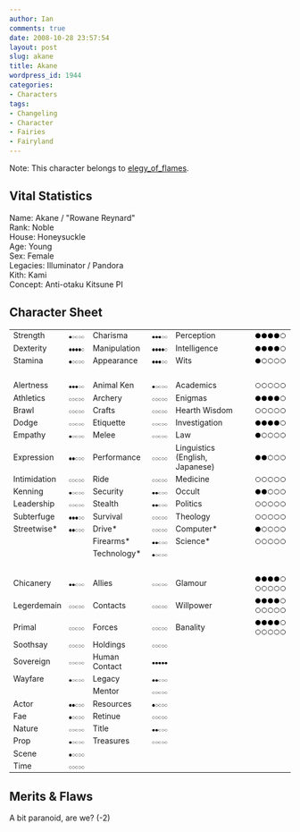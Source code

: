 ```yaml
---
author: Ian
comments: true
date: 2008-10-28 23:57:54
layout: post
slug: akane
title: Akane
wordpress_id: 1944
categories:
- Characters
tags:
- Changeling
- Character
- Fairies
- Fairyland
---
```


<p>Note: This character belongs to <a href="http://elegy-of-flames.livejournal.com">elegy_of_flames</a>.</p>
<h2>Vital Statistics</h2>
<p>Name: Akane / "Rowane Reynard"<br />
Rank: Noble<br />
House: Honeysuckle<br />
Age: Young<br />
Sex: Female<br />
Legacies: Illuminator / Pandora<br />
Kith: Kami<br />
Concept: Anti-otaku Kitsune PI</p>
<h2>Character Sheet</h2>
<table border="0" width="100%" cellspacing="2" cellpadding="4">
<tr>
<td>Strength</td>
<td><img src="/characters/dots/1.png" /></td>
<td>Charisma</td>
<td><img src="/characters/dots/3.png" /></td>
<td>Perception</td>
<td><img src="/characters/dots/4.png" /></td>
</tr>
<tr>
<td>Dexterity</td>
<td><img src="/characters/dots/4.png" /></td>
<td>Manipulation</td>
<td><img src="/characters/dots/4.png" /></td>
<td>Intelligence</td>
<td><img src="/characters/dots/4.png" /></td>
</tr>
<tr>
<td>Stamina</td>
<td><img src="/characters/dots/1.png" /></td>
<td>Appearance</td>
<td><img src="/characters/dots/3.png" /></td>
<td>Wits</td>
<td><img src="/characters/dots/1.png" /></td>
</tr>
<tr>
<td>&nbsp;</td>
</tr>
<tr>
<td>Alertness</td>
<td><img src="/characters/dots/3.png" /></td>
<td>Animal Ken</td>
<td><img src="/characters/dots/1.png" /></td>
<td>Academics</td>
<td><img src="/characters/dots/0.png" /></td>
</tr>
<tr>
<td>Athletics</td>
<td><img src="/characters/dots/0.png" /></td>
<td>Archery</td>
<td><img src="/characters/dots/0.png" /></td>
<td>Enigmas</td>
<td><img src="/characters/dots/4.png" /></td>
</tr>
<tr>
<td>Brawl</td>
<td><img src="/characters/dots/0.png" /></td>
<td>Crafts</td>
<td><img src="/characters/dots/0.png" /></td>
<td>Hearth Wisdom</td>
<td><img src="/characters/dots/0.png" /></td>
</tr>
<tr>
<td>Dodge</td>
<td><img src="/characters/dots/0.png" /></td>
<td>Etiquette</td>
<td><img src="/characters/dots/0.png" /></td>
<td>Investigation</td>
<td><img src="/characters/dots/4.png" /></td>
</tr>
<tr>
<td>Empathy</td>
<td><img src="/characters/dots/1.png" /></td>
<td>Melee</td>
<td><img src="/characters/dots/0.png" /></td>
<td>Law</td>
<td><img src="/characters/dots/1.png" /></td>
</tr>
<tr>
<td>Expression</td>
<td><img src="/characters/dots/2.png" /></td>
<td>Performance</td>
<td><img src="/characters/dots/0.png" /></td>
<td>Linguistics (English, Japanese)</td>
<td><img src="/characters/dots/2.png" /></td>
</tr>
<tr>
<td>Intimidation</td>
<td><img src="/characters/dots/0.png" /></td>
<td>Ride</td>
<td><img src="/characters/dots/0.png" /></td>
<td>Medicine</td>
<td><img src="/characters/dots/0.png" /></td>
</tr>
<tr>
<td>Kenning</td>
<td><img src="/characters/dots/1.png" /></td>
<td>Security</td>
<td><img src="/characters/dots/2.png" /></td>
<td>Occult</td>
<td><img src="/characters/dots/2.png" /></td>
</tr>
<tr>
<td>Leadership</td>
<td><img src="/characters/dots/0.png" /></td>
<td>Stealth</td>
<td><img src="/characters/dots/2.png" /></td>
<td>Politics</td>
<td><img src="/characters/dots/0.png" /></td>
</tr>
<tr>
<td>Subterfuge</td>
<td><img src="/characters/dots/3.png" /></td>
<td>Survival</td>
<td><img src="/characters/dots/0.png" /></td>
<td>Theology</td>
<td><img src="/characters/dots/0.png" /></td>
</tr>
<tr>
<td>Streetwise*</td>
<td><img src="/characters/dots/2.png" /></td>
<td>Drive*</td>
<td><img src="/characters/dots/0.png" /></td>
<td>Computer*</td>
<td><img src="/characters/dots/1.png" /></td>
</tr>
<tr>
<td></td>
<td></td>
<td>Firearms*</td>
<td><img src="/characters/dots/2.png" /></td>
<td>Science*</td>
<td><img src="/characters/dots/0.png" /></td>
</tr>
<tr>
<td></td>
<td></td>
<td>Technology*</td>
<td><img src="/characters/dots/1.png" /></td>
<td></td>
<td></td>
</tr>
<tr>
<td>&nbsp;</td>
</tr>
<tr>
<td>Chicanery</td>
<td><img src="/characters/dots/2.png" /></td>
<td>Allies</td>
<td><img src="/characters/dots/0.png" /></td>
<td>Glamour</td>
<td><img src="/characters/dots/4.png" /><img src="/characters/dots/0.png" /></td>
</tr>
<tr>
<td>Legerdemain</td>
<td><img src="/characters/dots/0.png" /></td>
<td>Contacts</td>
<td><img src="/characters/dots/0.png" /></td>
<td>Willpower</td>
<td><img src="/characters/dots/4.png" /><img src="/characters/dots/0.png" /></td>
</tr>
<tr>
<td>Primal</td>
<td><img src="/characters/dots/0.png" /></td>
<td>Forces</td>
<td><img src="/characters/dots/0.png" /></td>
<td>Banality</td>
<td><img src="/characters/dots/4.png" /><img src="/characters/dots/0.png" /></td>
</tr>
<tr>
<td>Soothsay</td>
<td><img src="/characters/dots/0.png" /></td>
<td>Holdings</td>
<td><img src="/characters/dots/0.png" /></td>
<td></td>
<td></td>
</tr>
<tr>
<td>Sovereign</td>
<td><img src="/characters/dots/0.png" /></td>
<td>Human Contact</td>
<td><img src="/characters/dots/5.png" /></td>
<td></td>
<td></td>
</tr>
<tr>
<td>Wayfare</td>
<td><img src="/characters/dots/1.png" /></td>
<td>Legacy</td>
<td><img src="/characters/dots/2.png" /></td>
<td></td>
<td></td>
</tr>
<tr>
<td></td>
<td></td>
<td>Mentor</td>
<td><img src="/characters/dots/0.png" /></td>
<td></td>
<td></td>
</tr>
<tr>
<td>Actor</td>
<td><img src="/characters/dots/2.png" /></td>
<td>Resources</td>
<td><img src="/characters/dots/1.png" /></td>
<td></td>
<td></td>
</tr>
<tr>
<td>Fae</td>
<td><img src="/characters/dots/1.png" /></td>
<td>Retinue</td>
<td><img src="/characters/dots/0.png" /></td>
<td></td>
<td></td>
</tr>
<tr>
<td>Nature</td>
<td><img src="/characters/dots/0.png" /></td>
<td>Title</td>
<td><img src="/characters/dots/2.png" /></td>
<td></td>
<td></td>
</tr>
<tr>
<td>Prop</td>
<td><img src="/characters/dots/1.png" /></td>
<td>Treasures</td>
<td><img src="/characters/dots/0.png" /></td>
<td></td>
<td></td>
</tr>
<tr>
<td>Scene</td>
<td><img src="/characters/dots/1.png" /></td>
<td></td>
<td></td>
<td></td>
<td></td>
</tr>
<tr>
<td>Time</td>
<td><img src="/characters/dots/0.png" /></td>
<td></td>
<td></td>
<td></td>
<td></td>
</tr>
</table>
<h2>Merits &amp; Flaws</h2>
<p>A bit paranoid, are we? (-2)</p>